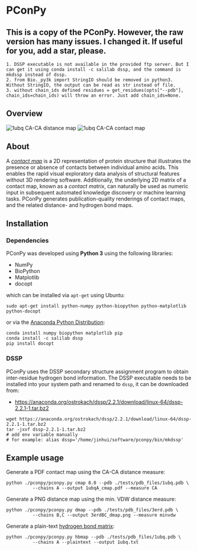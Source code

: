 PConPy
======
## This is a copy of the PConPy. However, the raw version has many issues. I changed it. If useful for you, add a star, please.
```
1. DSSP executable is not available in the provided ftp server. But I can get it using conda install -c salilab dssp, and the command is mkdssp instead of dssp.
2. from Bio._py3k import StringIO should be removed in python3. Without StringIO, the output can be read as str instead of file.
3. without chain_ids defined residues = get_residues(opts["--pdb"], chain_ids=chain_ids) will throw an error. Just add chain_ids=None.
```
## Overview

![1ubq CA-CA distance map](images/1ubq-dmap-CA.png)
![1ubq CA-CA contact map](images/1ubq-cmap-CA.png)

## About

A [_contact map_](http://en.wikipedia.org/wiki/Protein_contact_map) is a 2D
representation of protein structure that illustrates the presence or absence of
contacts between individual amino acids. This enables the rapid visual
exploratory data analysis of structural features without 3D rendering software.
Additionally, the underlying 2D matrix of a contact map, known as a _contact
matrix_, can naturally be used as numeric input in subsequent automated
knowledge discovery or machine learning tasks. PConPy generates
publication-quality renderings of contact maps, and the related distance- and
hydrogen bond maps.

## Installation

### Dependencies

PConPy was developed using **Python 3** using the following libraries:
- NumPy
- BioPython
- Matplotlib
- docopt

which can be installed via ``apt-get`` using Ubuntu:
```
sudo apt-get install python-numpy python-biopython python-matplotlib python-docopt
```  
or via the [Anaconda Python Distribution](http://continuum.io/downloads):
```
conda install numpy biopython matplotlib pip
conda install -c salilab dssp
pip install docopt
```

### DSSP

PConPy uses the DSSP secondary structure assignment program to obtain
inter-residue hydrogen bond information. The DSSP executable needs to be
installed into your system path and renamed to `dssp`, it can be
downloaded from:

- https://anaconda.org/ostrokach/dssp/2.2.1/download/linux-64/dssp-2.2.1-1.tar.bz2
```
wget https://anaconda.org/ostrokach/dssp/2.2.1/download/linux-64/dssp-2.2.1-1.tar.bz2
tar -jxvf dssp-2.2.1-1.tar.bz2
# add env variable manually
# for example: alias dssp='/home/jinhui/software/pconpy/bin/mkdssp'
```

## Example usage
Generate a PDF contact map using the CA-CA distance measure:
```
python ./pconpy/pconpy.py cmap 8.0 --pdb ./tests/pdb_files/1ubq.pdb \
          --chains A --output 1ubqA_cmap.pdf --measure CA 
```
Generate a PNG distance map using the min. VDW distance measure:
```
python ./pconpy/pconpy.py dmap --pdb ./tests/pdb_files/3erd.pdb \
          --chains B,C --output 3erdBC_dmap.png --measure minvdw
```
Generate a plain-text [hydrogen bond matrix](http://en.wikipedia.org/wiki/Protein_contact_map#HB_Plot):
```
python ./pconpy/pconpy.py hbmap --pdb ./tests/pdb_files/1ubq.pdb \
          --chains A --plaintext --output 1ubq.txt
```

